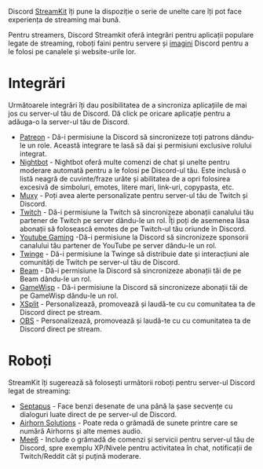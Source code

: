 <!-- TITLE: Discord StreamKit -->

Discord [StreamKit](https://discordapp.com/streamkit) îți pune la dispoziție o serie de unelte care îți pot face experiența de streaming mai bună. 

Pentru streamers, Discord Streamkit oferă integrări pentru aplicații populare legate de streaming, roboți faini pentru servere și [imagini](https://cdn.discordapp.com/streamkit.zip) Discord pentru a le folosi pe canalele și website-urile lor.

# Integrări

Următoarele integrări îți dau posibilitatea de a sincroniza aplicațiile de mai jos cu server-ul tău de Discord. Dă click pe oricare aplicație pentru a adăuga-o la server-ul tău de Discord.

- [Patreon](https://patreon.zendesk.com/hc/en-us/articles/213552323-How-do-I-set-up-Discord-rewards-?utm_medium=partnerships&utm_source=zendesk&utm_campaign=discord0913) - Dă-i permisiune la Discord să sincronizeze toți patrons dându-le un role. Această integrare te lasă să dai și permisiuni exclusive rolului integrat.
- [Nightbot](https://beta.nightbot.tv/integrations) - Nightbot oferă multe comenzi de chat și unelte pentru moderare automată pentru a le folosi pe Discord-ul tău. Este inclusă o listă neagră de cuvinte/fraze urâte și abilitatea de a opri folosirea excesivă de simboluri, emotes, litere mari, link-uri, copypasta, etc. 
- [Muxy](http://u.muxy.io/dashboard/connections) - Poți avea alerte personalizate pentru server-ul tău de Twitch și Discord.
- [Twitch](https://support.discordapp.com/hc/en-us/articles/212112068-Twitch-Integration-FAQ) - Dă-i permisiune la Twitch să sincronizeze abonații canalului tău partener de Twitch pe server dându-le un rol. Îți poți de asemenea lăsa abonații să folosească emotes de pe Twitch-ul tău oriunde în Discord. 
- [Youtube Gaming](https://support.discordapp.com/hc/en-us/articles/215162978-Youtube-Gaming-Integration-FAQ) -Dă-i permisiune la Discord să sincronizeze sponsorii canalului tău partener de YouTube pe server dându-le un rol. 
- [Twinge](http://www.twinge.tv/sys/discord) - Dă-i permisiune la Twinge să distribuie date și interacțiuni ale comunități de Twitch pe server-ul tău de Discord. 
- [Beam](https://watchbeam.zendesk.com/hc/en-us/articles/211272063-Discord-Chat) - Dă-i permisiune la Discord să sincronizeze abonații tăi de pe Beam dându-le un rol. 
- [GameWisp](https://gamewisp.zendesk.com/hc/en-us/articles/222644768) - Dă-i permisiune la Discord să sincronizeze abonații tăi de pe GameWisp dându-le un rol.
- [XSplit](https://streamkit.discordapp.com/overlay) - Personalizează, promovează și laudă-te cu cu comunitatea ta de Discord direct pe stream. 
- [OBS](https://streamkit.discordapp.com/overlay) - Personalizează, promovează și laudă-te cu cu comunitatea ta de Discord direct pe stream.

# Roboți

 StreamKit îți sugerează să folosești următorii roboți pentru server-ul Discord legat de streaming:

- [Septapus](http://septapus.com/) - Face benzi desenate de una până la șase secvențe cu dialoguri luate direct de pe server-ul de Discord.
- [Airhorn Solutions](https://airhorn.solutions/) - Poate reda o grămadă de sunete printre care se numără Airhorns și alte memes audio.
- [Mee6](http://mee6.xyz/) - Include o grămadă de comenzi și servicii pentru server-ul tău de Discord, spre exemplu XP/Nivele pentru activitatea în chat, notificații de Twitch/Reddit cât și puțină moderare.
